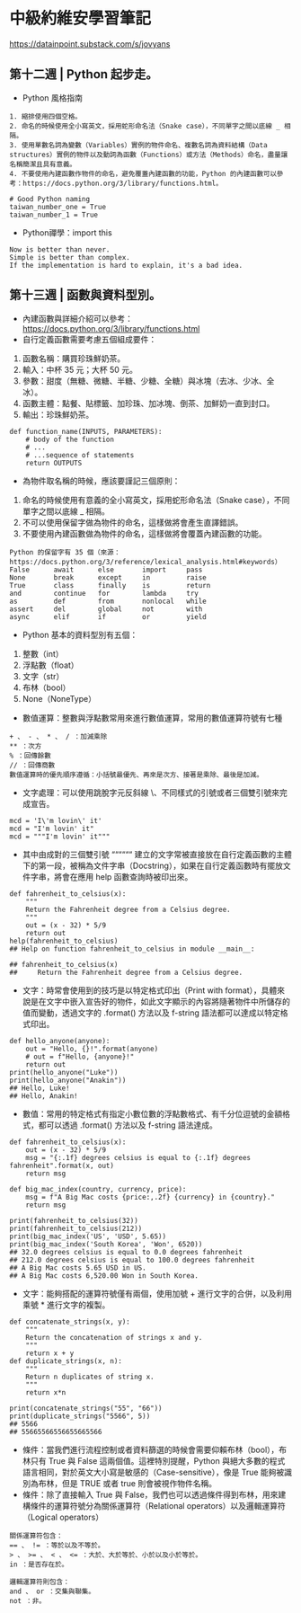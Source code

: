 # 中級約維安學習筆記

https://datainpoint.substack.com/s/jovyans

## 第十二週 | Python 起步走。
- Python 風格指南
```
1. 縮排使用四個空格。
2. 命名的時候使用全小寫英文，採用蛇形命名法（Snake case），不同單字之間以底線 _ 相隔。
3. 使用單數名詞為變數（Variables）實例的物件命名、複數名詞為資料結構（Data structures）實例的物件以及動詞為函數（Functions）或方法（Methods）命名，盡量讓名稱簡潔且具有意義。
4. 不要使用內建函數作物件的命名，避免覆蓋內建函數的功能，Python 的內建函數可以參考：https://docs.python.org/3/library/functions.html。

# Good Python naming
taiwan_number_one = True
taiwan_number_1 = True
```
- Python禪學：import this
```
Now is better than never.
Simple is better than complex.
If the implementation is hard to explain, it's a bad idea.
```
## 第十三週 | 函數與資料型別。

- 內建函數與詳細介紹可以參考：https://docs.python.org/3/library/functions.html
- 自行定義函數需要考慮五個組成要件：
1. 函數名稱：購買珍珠鮮奶茶。
2. 輸入：中杯 35 元；大杯 50 元。
3. 參數：甜度（無糖、微糖、半糖、少糖、全糖）與冰塊（去冰、少冰、全冰）。
4. 函數主體：點餐、貼標籤、加珍珠、加冰塊、倒茶、加鮮奶一直到封口。
5. 輸出：珍珠鮮奶茶。
```
def function_name(INPUTS, PARAMETERS):
    # body of the function
    # ...
    # ...sequence of statements
    return OUTPUTS
```
- 為物件取名稱的時候，應該要謹記三個原則：
1. 命名的時候使用有意義的全小寫英文，採用蛇形命名法（Snake case），不同單字之間以底線 _ 相隔。
2. 不可以使用保留字做為物件的命名，這樣做將會產生直譯錯誤。
3. 不要使用內建函數做為物件的命名，這樣做將會覆蓋內建函數的功能。
```
Python 的保留字有 35 個（來源：https://docs.python.org/3/reference/lexical_analysis.html#keywords）
False      await      else       import     pass
None       break      except     in         raise
True       class      finally    is         return
and        continue   for        lambda     try
as         def        from       nonlocal   while
assert     del        global     not        with
async      elif       if         or         yield
```
- Python 基本的資料型別有五個：
1. 整數（int）
2. 浮點數（float）
3. 文字（str）
4. 布林（bool）
5. None（NoneType）
- 數值運算：整數與浮點數常用來進行數值運算，常用的數值運算符號有七種
```
+ 、 - 、 * 、 / ：加減乘除
** ：次方
% ：回傳餘數
// ：回傳商數
數值運算時的優先順序遵循：小括號最優先、再來是次方、接著是乘除、最後是加減。
```
- 文字處理：可以使用跳脫字元反斜線 \、不同樣式的引號或者三個雙引號來完成宣告。
```
mcd = 'I\'m lovin\' it'
mcd = "I'm lovin' it"
mcd = """I'm lovin' it"""
```
- 其中由成對的三個雙引號 ““““““ 建立的文字常被直接放在自行定義函數的主體下的第一段，被稱為文件字串（Docstring），如果在自行定義函數時有擺放文件字串，將會在應用 help 函數查詢時被印出來。
```
def fahrenheit_to_celsius(x):
    """
    Return the Fahrenheit degree from a Celsius degree.
    """
    out = (x - 32) * 5/9
    return out
help(fahrenheit_to_celsius)
## Help on function fahrenheit_to_celsius in module __main__:

## fahrenheit_to_celsius(x)
##     Return the Fahrenheit degree from a Celsius degree.
```
- 文字：時常會使用到的技巧是以特定格式印出（Print with format），具體來說是在文字中嵌入宣告好的物件，如此文字顯示的內容將隨著物件中所儲存的值而變動，透過文字的 .format() 方法以及 f-string 語法都可以達成以特定格式印出。
```
def hello_anyone(anyone):
    out = "Hello, {}!".format(anyone)
    # out = f"Hello, {anyone}!"
    return out
print(hello_anyone("Luke"))
print(hello_anyone("Anakin"))
## Hello, Luke!
## Hello, Anakin!
```
- 數值：常用的特定格式有指定小數位數的浮點數格式、有千分位逗號的金額格式，都可以透過 .format() 方法以及 f-string 語法達成。
```
def fahrenheit_to_celsius(x):
    out = (x - 32) * 5/9
    msg = "{:.1f} degrees celsius is equal to {:.1f} degrees fahrenheit".format(x, out)
    return msg

def big_mac_index(country, currency, price):
    msg = f"A Big Mac costs {price:,.2f} {currency} in {country}."
    return msg

print(fahrenheit_to_celsius(32))
print(fahrenheit_to_celsius(212))
print(big_mac_index('US', 'USD', 5.65))
print(big_mac_index('South Korea', 'Won', 6520))
## 32.0 degrees celsius is equal to 0.0 degrees fahrenheit
## 212.0 degrees celsius is equal to 100.0 degrees fahrenheit
## A Big Mac costs 5.65 USD in US.
## A Big Mac costs 6,520.00 Won in South Korea.
```
- 文字：能夠搭配的運算符號僅有兩個，使用加號 + 進行文字的合併，以及利用乘號 * 進行文字的複製。
```
def concatenate_strings(x, y):
    """
    Return the concatenation of strings x and y.
    """
    return x + y
def duplicate_strings(x, n):
    """
    Return n duplicates of string x.
    """
    return x*n

print(concatenate_strings("55", "66"))
print(duplicate_strings("5566", 5))
## 5566
## 55665566556655665566
```
- 條件：當我們進行流程控制或者資料篩選的時候會需要仰賴布林（bool），布林只有 True 與 False 這兩個值。這裡特別提醒，Python 與絕大多數的程式語言相同，對於英文大小寫是敏感的（Case-sensitive），像是 True 能夠被識別為布林，但是 TRUE 或者 true 則會被視作物件名稱。
- 條件：除了直接輸入 True 與 False，我們也可以透過條件得到布林，用來建構條件的運算符號分為關係運算符（Relational operators）以及邏輯運算符（Logical operators）
```
關係運算符包含：
== 、 != ：等於以及不等於。
> 、 >= 、 < 、 <= ：大於、大於等於、小於以及小於等於。
in ：是否存在於。
```
```
邏輯運算符則包含：
and 、 or ：交集與聯集。
not ：非。
```
